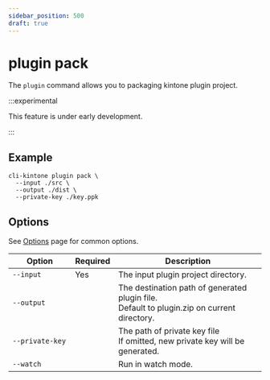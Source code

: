 ```yaml
---
sidebar_position: 500
draft: true
---
```


# plugin pack

The `plugin` command allows you to packaging kintone plugin project.

:::experimental

This feature is under early development.

:::

## Example

```shell
cli-kintone plugin pack \
  --input ./src \
  --output ./dist \
  --private-key ./key.ppk
```

## Options

See [Options](/guide/options) page for common options.

| Option            | Required | Description                                                                                    |
| ----------------- | -------- | ---------------------------------------------------------------------------------------------- |
| `--input`         | Yes      | The input plugin project directory.                                                            |
| `--output`        |          | The destination path of generated plugin file.<br/>Default to plugin.zip on current directory. |
| `--private-key  ` |          | The path of private key file<br/>If omitted, new private key will be generated.                |
| `--watch  `       |          | Run in watch mode.                                                                             |
